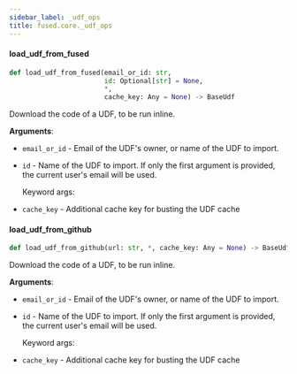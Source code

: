 ```yaml
---
sidebar_label: _udf_ops
title: fused.core._udf_ops
---
```


#### load\_udf\_from\_fused

```python
def load_udf_from_fused(email_or_id: str,
                        id: Optional[str] = None,
                        *,
                        cache_key: Any = None) -> BaseUdf
```

Download the code of a UDF, to be run inline.

**Arguments**:

- `email_or_id` - Email of the UDF&#x27;s owner, or name of the UDF to import.
- `id` - Name of the UDF to import. If only the first argument is provided, the current user&#x27;s email will be used.
  
  Keyword args:
- `cache_key` - Additional cache key for busting the UDF cache

#### load\_udf\_from\_github

```python
def load_udf_from_github(url: str, *, cache_key: Any = None) -> BaseUdf
```

Download the code of a UDF, to be run inline.

**Arguments**:

- `email_or_id` - Email of the UDF&#x27;s owner, or name of the UDF to import.
- `id` - Name of the UDF to import. If only the first argument is provided, the current user&#x27;s email will be used.
  
  Keyword args:
- `cache_key` - Additional cache key for busting the UDF cache

